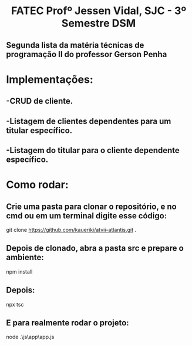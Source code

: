 <p align="center">
<h1 align="center"> FATEC Profº Jessen Vidal, SJC - 3º Semestre DSM </h1>

<h2>Segunda lista da matéria técnicas de programação II do professor Gerson Penha</h2>
<h1>Implementações:</h1>
<h2>-CRUD de cliente.</h2>
<h2>-Listagem de clientes dependentes para um titular específico.</h2>
<h2>-Listagem do titular para o cliente dependente específico.</h2>
<h1>Como rodar:</h1>
<h2>Crie uma pasta para clonar o repositório, e no cmd ou em um terminal digite esse código:</h2>

git clone https://github.com/kaueriki/atvii-atlantis.git .

<h2>Depois de clonado, abra a pasta src e prepare o ambiente:</h2>

npm install

<h2>Depois:</h2>

npx tsc

<h2>E para realmente rodar o projeto:</h2>

node .\js\app\app.js

